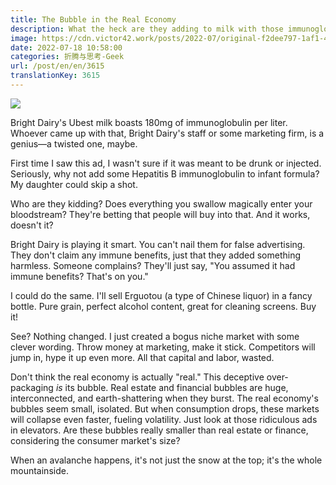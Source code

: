 ```yaml
---
title: The Bubble in the Real Economy
description: What the heck are they adding to milk with those immunoglobulins?
image: https://cdn.victor42.work/posts/2022-07/original-f2dee797-1af1-481e-9b4a-9f15a6bfa09b.jpeg
date: 2022-07-18 10:58:00
categories: 折腾与思考-Geek
url: /post/en/en/3615
translationKey: 3615
---
```


![](https://cdn.victor42.work/posts/2022-07/original-f2dee797-1af1-481e-9b4a-9f15a6bfa09b.jpeg)

Bright Dairy's Ubest milk boasts 180mg of immunoglobulin per liter. Whoever came up with that, Bright Dairy's staff or some marketing firm, is a genius—a twisted one, maybe.

First time I saw this ad, I wasn't sure if it was meant to be drunk or injected. Seriously, why not add some Hepatitis B immunoglobulin to infant formula? My daughter could skip a shot.

Who are they kidding? Does everything you swallow magically enter your bloodstream? They're betting that people will buy into that. And it works, doesn't it?

Bright Dairy is playing it smart. You can't nail them for false advertising. They don't claim any immune benefits, just that they added something harmless. Someone complains? They'll just say, "You assumed it had immune benefits? That's on you."

I could do the same. I'll sell Erguotou (a type of Chinese liquor) in a fancy bottle. Pure grain, perfect alcohol content, great for cleaning screens. Buy it!

See? Nothing changed. I just created a bogus niche market with some clever wording. Throw money at marketing, make it stick. Competitors will jump in, hype it up even more. All that capital and labor, wasted.

Don't think the real economy is actually "real." This deceptive over-packaging *is* its bubble. Real estate and financial bubbles are huge, interconnected, and earth-shattering when they burst. The real economy's bubbles seem small, isolated. But when consumption drops, these markets will collapse even faster, fueling volatility. Just look at those ridiculous ads in elevators. Are these bubbles really smaller than real estate or finance, considering the consumer market's size?

When an avalanche happens, it's not just the snow at the top; it's the whole mountainside.

